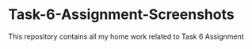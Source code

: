 # Task-6-Assignment-Screenshots
This repository contains all my home work related to Task 6 Assignment
